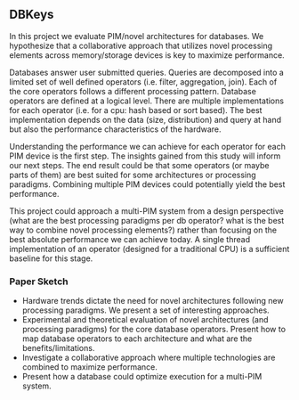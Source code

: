 ## DBKeys

In this project we evaluate PIM/novel architectures for databases.
We hypothesize that a collaborative approach that utilizes novel 
processing elements across memory/storage devices is key to maximize 
performance.
 
Databases answer user submitted queries. Queries are decomposed into a limited 
set of well defined operators (i.e. filter, aggregation, join). Each of the 
core operators follows a different processing pattern. Database operators are 
defined at a logical level. There are multiple implementations for each
operator (i.e. for a cpu: hash based or sort based). The best implementation 
depends on the data (size, distribution) and query at hand but also the 
performance characteristics of the hardware. 

Understanding the performance we can achieve for each operator for each PIM
device is the first step. The insights gained from this study will inform our 
next steps. The end result could be that some operators 
(or maybe parts of them) are best suited for some architectures or 
processing paradigms. Combining multiple PIM devices could potentially 
yield the best performance.

This project could approach a multi-PIM system from a design perspective 
(what are the best processing paradigms per db operator? what is the best way to
combine novel processing elements?) rather than focusing on the best absolute
performance we can achieve today. A single thread implementation of an operator
(designed for a traditional CPU) is a sufficient baseline for this stage. 


### Paper Sketch

- Hardware trends dictate the need for novel architectures following 
new processing paradigms. We present a set of interesting approaches.
- Experimental and theoretical  evaluation of novel architectures (and processing 
paradigms) for the core database operators. Present how to map database 
operators to each architecture and what are the benefits/limitations.
-  Investigate a collaborative approach where multiple technologies are 
combined to maximize performance. 
- Present how a database could optimize execution for a multi-PIM system.
